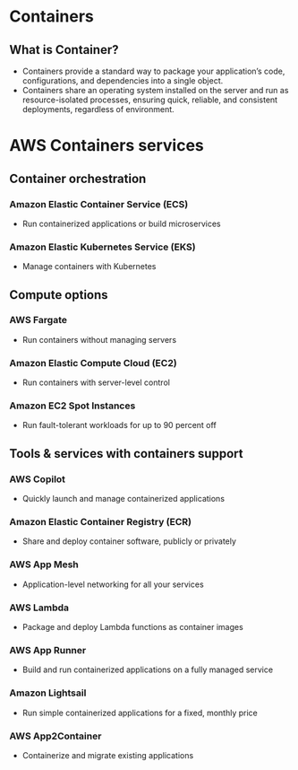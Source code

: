 # Containers
## What is Container?
* Containers provide a standard way to package your application’s code, configurations, and dependencies into a single object.
* Containers share an operating system installed on the server and run as resource-isolated processes, ensuring quick, reliable, and consistent deployments, regardless of environment.
# AWS Containers services
## Container orchestration
### Amazon Elastic Container Service (ECS) 
* Run containerized applications or build microservices 
### Amazon Elastic Kubernetes Service (EKS) 
* Manage containers with Kubernetes
## Compute options
### AWS Fargate 
* Run containers without managing servers
### Amazon Elastic Compute Cloud (EC2) 
* Run containers with server-level control
### Amazon EC2 Spot Instances
* Run fault-tolerant workloads for up to 90 percent off
## Tools & services with containers support
### AWS Copilot 
* Quickly launch and manage containerized applications
### Amazon Elastic Container Registry (ECR)
* Share and deploy container software, publicly or privately
### AWS App Mesh
* Application-level networking for all your services
### AWS Lambda
* Package and deploy Lambda functions as container images
### AWS App Runner 
* Build and run containerized applications on a fully managed service
### Amazon Lightsail
* Run simple containerized applications for a fixed, monthly price
### AWS App2Container
* Containerize and migrate existing applications

